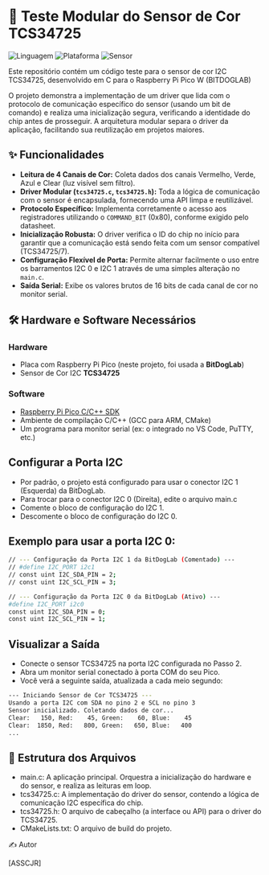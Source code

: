 # 🎨 Teste Modular do Sensor de Cor TCS34725

![Linguagem](https://img.shields.io/badge/Linguagem-C-blue.svg)
![Plataforma](https://img.shields.io/badge/Plataforma-Raspberry%20Pi%20Pico-purple.svg)
![Sensor](https://img.shields.io/badge/Sensor-TCS34725-lightgrey.svg)

Este repositório contém um código teste para o sensor de cor I2C TCS34725, desenvolvido em C para o Raspberry Pi Pico W (BITDOGLAB)

O projeto demonstra a implementação de um driver que lida com o protocolo de comunicação específico do sensor (usando um bit de comando) e realiza uma inicialização segura, verificando a identidade do chip antes de prosseguir. A arquitetura modular separa o driver da aplicação, facilitando sua reutilização em projetos maiores.

## ✨ Funcionalidades

* **Leitura de 4 Canais de Cor:** Coleta dados dos canais Vermelho, Verde, Azul e Clear (luz visível sem filtro).
* **Driver Modular (`tcs34725.c`, `tcs34725.h`):** Toda a lógica de comunicação com o sensor é encapsulada, fornecendo uma API limpa e reutilizável.
* **Protocolo Específico:** Implementa corretamente o acesso aos registradores utilizando o `COMMAND_BIT` (0x80), conforme exigido pelo datasheet.
* **Inicialização Robusta:** O driver verifica o ID do chip no início para garantir que a comunicação está sendo feita com um sensor compatível (TCS34725/7).
* **Configuração Flexível de Porta:** Permite alternar facilmente o uso entre os barramentos I2C 0 e I2C 1 através de uma simples alteração no `main.c`.
* **Saída Serial:** Exibe os valores brutos de 16 bits de cada canal de cor no monitor serial.

## 🛠️ Hardware e Software Necessários

### Hardware
* Placa com Raspberry Pi Pico (neste projeto, foi usada a **BitDogLab**)
* Sensor de Cor I2C **TCS34725**

### Software
* [Raspberry Pi Pico C/C++ SDK](https://github.com/raspberrypi/pico-sdk)
* Ambiente de compilação C/C++ (GCC para ARM, CMake)
* Um programa para monitor serial (ex: o integrado no VS Code, PuTTY, etc.)

## Configurar a Porta I2C
* Por padrão, o projeto está configurado para usar o conector I2C 1 (Esquerda) da BitDogLab.
* Para trocar para o conector I2C 0 (Direita), edite o arquivo main.c
* Comente o bloco de configuração do I2C 1.
* Descomente o bloco de configuração do I2C 0.

## Exemplo para usar a porta I2C 0:

```bash
// --- Configuração da Porta I2C 1 da BitDogLab (Comentado) ---
// #define I2C_PORT i2c1
// const uint I2C_SDA_PIN = 2;
// const uint I2C_SCL_PIN = 3;

// --- Configuração da Porta I2C 0 da BitDogLab (Ativo) ---
#define I2C_PORT i2c0
const uint I2C_SDA_PIN = 0;
const uint I2C_SCL_PIN = 1;
```

## Visualizar a Saída
* Conecte o sensor TCS34725 na porta I2C configurada no Passo 2.
* Abra um monitor serial conectado à porta COM do seu Pico.
* Você verá a seguinte saída, atualizada a cada meio segundo:
```bash
--- Iniciando Sensor de Cor TCS34725 ---
Usando a porta I2C com SDA no pino 2 e SCL no pino 3
Sensor inicializado. Coletando dados de cor...
Clear:   150, Red:    45, Green:    60, Blue:    45
Clear:  1850, Red:   800, Green:   650, Blue:   400
...
```

## 📂 Estrutura dos Arquivos
* main.c: A aplicação principal. Orquestra a inicialização do hardware e do sensor, e realiza as leituras em loop.
* tcs34725.c: A implementação do driver do sensor, contendo a lógica de comunicação I2C específica do chip.
* tcs34725.h: O arquivo de cabeçalho (a interface ou API) para o driver do TCS34725.
* CMakeLists.txt: O arquivo de build do projeto.

✍️ Autor

[ASSCJR]
